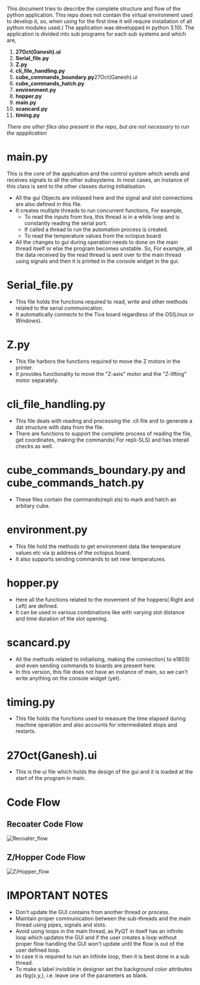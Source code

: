 
This document tries to describe the complete structure and flow of the python application.
This repo does not contain the virtual environment used to develop it, so, when using for the first time
 it will require installation of all python modules used.( The application was developped in python 3.10).
The application is divided into sub programs for each sub systems and which are,
  1) **27Oct(Ganesh).ui**
  2) **Serial_file.py**
  3) **Z.py**
  4) **cli_file_handling.py**
  5) **cube_commands_boundary.py**27Oct(Ganesh).ui
  6) **cube_commands_hatch.py**
  7) **environment.py**
  8) **hopper.py**
  9) **main.py**
  10) **scancard.py**
  11) **timing.py**

*There are other files also present in the repo, but are not necessary to run the appplication*

# main.py
  This is the core of the application and the control system which sends and receives signals to all the other subsystems.
  In most cases, an instance of this class is sent to the other classes during initialisation.
  + All the gui Objects are initiased here and the signal and slot connections are also defined in this file.
  + It creates multiple threads to run concurrent functions, For example,
      + To read the inputs from tiva, this thread is in a while loop and is constantly reading the serial port.
      + If called a thread to run the automation process is created.
      + To read the temperature values from the octopus board.
  + All the changes to gui during operation needs to done on the main thread itself or else the program becomes unstable.
    So, For example, all the data received by the read thread is sent over to the main thread using signals and then it
    is printed in the console widget in the gui.

# Serial_file.py
  + This file holds the functions required to read, write and other methods related to the serial communication.
  + It automatically connects to the Tiva board regardless of the OS(Linux or Windows).

# Z.py
  + This file harbors the functions required to move the Z motors in the printer.
  + It provides functionality to move the "Z-axis" motor and the "Z-lifting" motor separately.

# cli_file_handling.py 
  + This file deals with reading and processing the .cli file and to generate a dat structure with data from the file.
  + There are functions to support the complete process of reading the file, get coordinates,
     making the commands( For repli-SLS) and has interall checks as well.
# cube_commands_boundary.py and cube_commands_hatch.py 
  + These files contain the commands(repli sls) to mark and hatch an arbitary cube.

# environment.py
  + This file hold the methods to get environment data like temperature values etc via ip address of the octopus board.
  + It also supports sending commands to set new temperatures.

# hopper.py
  + Here all the functions related to the movement of the hoppers( Right and Left) are defined.
  + It can be used in various combinations like with varying slot distance and time duration of the slot opening.

# scancard.py 
  + All the methods related to initialising, making the connection( to e1803) and even sending commands to boards are present here.
  + In this version, this file does not have an instance of main, so we can't write anything on the console widget (yet).

# timing.py
  + This file holds the functions used to measure the time elapsed during machine operation and also accounts for intermediated stops and restarts.

# 27Oct(Ganesh).ui
  + This is the ui file which holds the design of the gui and it is loaded at the start of the program in main.

# Code Flow 
 ## Recoater Code Flow
  ![Recoater_flow](./resource/recoater_example.png)
 ## Z/Hopper Code Flow
  ![Z/Hopper_flow](./resource/Z_hopper.png)

# IMPORTANT NOTES
 + Don't update the GUI contains from another thread or process.
 + Maintain proper communication between the sub-threads and the main thread using pipes, signals and slots.
 + Avoid using loops in the main thread, as PyQT in itself has an infinite loop which updates the GUI and if the user creates a loop without proper flow handling the GUI won't update until the flow is out of the user defined loop.
 + In case it is required to run an infinite loop, then it is best done in a sub thread.
 + To make a label invisible in designer set the background color attributes as rbg(x,y,), i.e. leave one of the parameters as blank.

